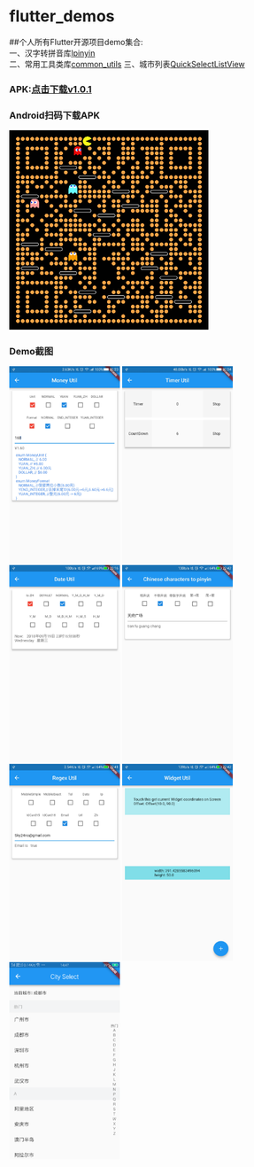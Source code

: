 # flutter_demos
##个人所有Flutter开源项目demo集合:  
一、汉字转拼音库[lpinyin](https://github.com/flutterchina/lpinyin)  
二、常用工具类库[common_utils](https://github.com/Sky24n/common_utils)
三、城市列表[QuickSelectListView](https://github.com/flutterchina/flukit)

### APK:[点击下载v1.0.1](https://raw.githubusercontent.com/Sky24n/LDocuments/master/AppStore/flutter_demos.apk)

### Android扫码下载APK
  ![](https://github.com/Sky24n/LDocuments/blob/master/AppImgs/flutter_demos/qrcode.png)

###  Demo截图
<img src="https://github.com/Sky24n/LDocuments/blob/master/AppImgs/flutter_demos/Screenshot_20180930-012302.jpg" width="200">   <img src="https://github.com/Sky24n/LDocuments/blob/master/AppImgs/flutter_demos/Screenshot_20180930-012431.jpg" width="200">  <img src="https://github.com/Sky24n/LDocuments/blob/master/AppImgs/flutter_demos/Screenshot_20180919-231618.jpg" width="200">   <img src="https://github.com/Sky24n/LDocuments/blob/master/AppImgs/flutter_demos/Screenshot_20180919-224204.jpg" width="200">  
<img src="https://github.com/Sky24n/LDocuments/blob/master/AppImgs/flutter_demos/Screenshot_20180919-224146.jpg" width="200">   <img src="https://github.com/Sky24n/LDocuments/blob/master/AppImgs/flutter_demos/Screenshot_20180919-224231.jpg" width="200">  <img src="https://github.com/Sky24n/LDocuments/blob/master/AppImgs/flutter_demos/Screenshot_20180926-144840.png" width="200">
